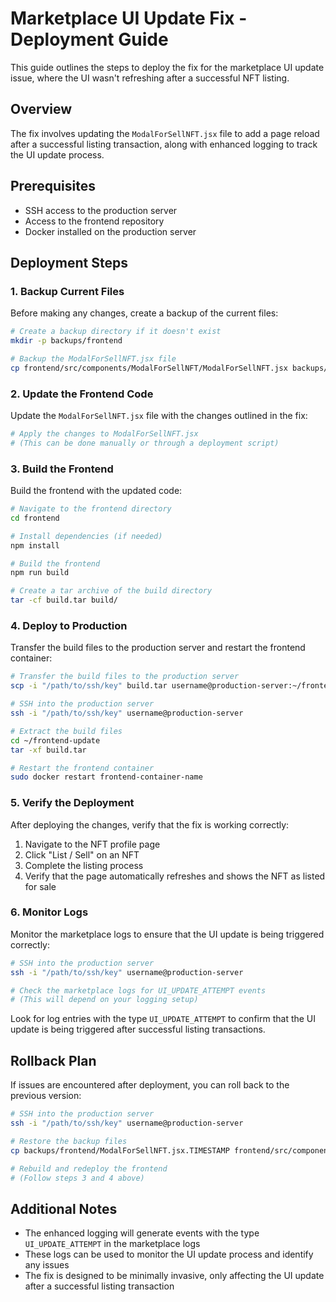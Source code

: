# Marketplace UI Update Fix - Deployment Guide

This guide outlines the steps to deploy the fix for the marketplace UI update issue, where the UI wasn't refreshing after a successful NFT listing.

## Overview

The fix involves updating the `ModalForSellNFT.jsx` file to add a page reload after a successful listing transaction, along with enhanced logging to track the UI update process.

## Prerequisites

- SSH access to the production server
- Access to the frontend repository
- Docker installed on the production server

## Deployment Steps

### 1. Backup Current Files

Before making any changes, create a backup of the current files:

```bash
# Create a backup directory if it doesn't exist
mkdir -p backups/frontend

# Backup the ModalForSellNFT.jsx file
cp frontend/src/components/ModalForSellNFT/ModalForSellNFT.jsx backups/frontend/ModalForSellNFT.jsx.$(date +%Y-%m-%d-%H%M%S)
```

### 2. Update the Frontend Code

Update the `ModalForSellNFT.jsx` file with the changes outlined in the fix:

```bash
# Apply the changes to ModalForSellNFT.jsx
# (This can be done manually or through a deployment script)
```

### 3. Build the Frontend

Build the frontend with the updated code:

```bash
# Navigate to the frontend directory
cd frontend

# Install dependencies (if needed)
npm install

# Build the frontend
npm run build

# Create a tar archive of the build directory
tar -cf build.tar build/
```

### 4. Deploy to Production

Transfer the build files to the production server and restart the frontend container:

```bash
# Transfer the build files to the production server
scp -i "/path/to/ssh/key" build.tar username@production-server:~/frontend-update/

# SSH into the production server
ssh -i "/path/to/ssh/key" username@production-server

# Extract the build files
cd ~/frontend-update
tar -xf build.tar

# Restart the frontend container
sudo docker restart frontend-container-name
```

### 5. Verify the Deployment

After deploying the changes, verify that the fix is working correctly:

1. Navigate to the NFT profile page
2. Click "List / Sell" on an NFT
3. Complete the listing process
4. Verify that the page automatically refreshes and shows the NFT as listed for sale

### 6. Monitor Logs

Monitor the marketplace logs to ensure that the UI update is being triggered correctly:

```bash
# SSH into the production server
ssh -i "/path/to/ssh/key" username@production-server

# Check the marketplace logs for UI_UPDATE_ATTEMPT events
# (This will depend on your logging setup)
```

Look for log entries with the type `UI_UPDATE_ATTEMPT` to confirm that the UI update is being triggered after successful listing transactions.

## Rollback Plan

If issues are encountered after deployment, you can roll back to the previous version:

```bash
# SSH into the production server
ssh -i "/path/to/ssh/key" username@production-server

# Restore the backup files
cp backups/frontend/ModalForSellNFT.jsx.TIMESTAMP frontend/src/components/ModalForSellNFT/ModalForSellNFT.jsx

# Rebuild and redeploy the frontend
# (Follow steps 3 and 4 above)
```

## Additional Notes

- The enhanced logging will generate events with the type `UI_UPDATE_ATTEMPT` in the marketplace logs
- These logs can be used to monitor the UI update process and identify any issues
- The fix is designed to be minimally invasive, only affecting the UI update after a successful listing transaction

